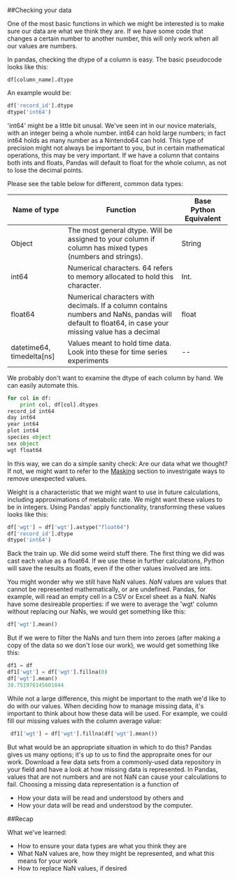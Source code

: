 ##Checking your data

One of the most basic functions in which we might be interested is to make sure our data are what we think they are. If we have some code that changes a certain number to another number, this will only work when all our values are numbers. 

In pandas, checking the dtype of a column is easy. The basic pseudocode looks like this:

```UNIX
df[column_name].dtype
```
An example would be:

```python
df['record_id'].dtype
dtype('int64')
```

'int64' might be a little bit unusal. We've seen int in our novice materials, with an integer being a whole number. int64 can hold large numbers; in fact int64 holds as many number as a Nintendo64 can hold. This type of precision might not always be important to you, but in certain mathematical operations, this may be very important. If we have a column that contains both ints and floats, Pandas will default to float for the whole column, as not to lose the decimal points.

Please see the table below for different, common data types:

|Name of type | Function | Base Python Equivalent |
|------------|---------|-------------------------|
|Object | The most general dtype. Will be assigned to your column if column has mixed types (numbers and strings). | String | 
|int64 | Numerical characters. 64 refers to memory allocated to hold this character. | Int. |
| float64 | Numerical characters with decimals. If a column contains numbers and NaNs, pandas will default to float64, in case your missing value has a decimal | float |
|datetime64, timedelta[ns] | Values meant to hold time data. Look into these for time series experiments | -- |


We probably don't want to examine the dtype of each column by hand. We can easily automate this. 

```python
for col in df:
    print col, df[col].dtypes
record_id int64
day int64
year int64
plot int64
species object
sex object
wgt float64
```

In this way, we can do a simple sanity check: Are our data what we thought? If not, we might want to refer to the [Masking]() section to investrigate ways to remove unexpected values. 

Weight is a characteristic that we might want to use in future calculations, including approximations of metabolic rate. We might want these values to be in integers. Using Pandas' apply functionality, transforming these values looks like this:

```python
df['wgt'] = df['wgt'].astype("float64")
df['record_id'].dtype
dtype('int64')
```

Back the train up. We did some weird stuff there. The first thing we did was cast each value as a float64. If we use these in further calculations, Python will save the results as floats, even if the other values involved are ints.

You might wonder why we still have NaN values. *NaN* values are values that cannot be represented mathematically, or are undefined. Pandas, for example, will read an empty cell in a CSV or Excel sheet as a NaN. NaNs have some desireable properties: if we were to average the 'wgt' column without replacing our NaNs, we would get something like this:

```python
df['wgt'].mean()
```

But if we were to filter the NaNs and turn them into zeroes (after making a copy of the data so we don't lose our work), we would get something like this:

```python
df1 = df
df1['wgt'] = df['wgt'].fillna(0)
df['wgt'].mean()
38.751976145601844
```

While not a large difference, this might be important to the math we'd like to do with our values. When deciding how to manage missing data, it's important to think about how these data will be used. For example, we could fill our missing values with the column average value:

```python
 df1['wgt'] = df['wgt'].fillna(df['wgt'].mean())
```

But what would be an appropriate situation in which to do this? Pandas gives us many options; it's up to us to find the appropraite ones for our work. Download a few data sets from a commonly-used data repository in your field and have a look at how missing data is represented. In Pandas, values that are not numbers and are not NaN can cause your calculations to fail. Choosing a missing data representation is a function of 
+ How your data will be read and understood by others
and
+ How your data will be read and understood by the computer.

##Recap

What we've learned:

+ How to ensure your data types are what you think they are
+ What NaN values are, how they might be represented, and what this means for your work
+ How to replace NaN values, if desired








